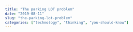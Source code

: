 ```yaml
---
title: "The parking LOT problem"
date: "2019-08-11"
slug: "the-parking-lot-problem"
categories: ["technology", "thinking", "you-should-know"]
---
```

